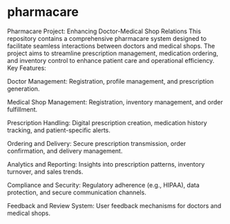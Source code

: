 # pharmacare
Pharmacare Project: Enhancing Doctor-Medical Shop Relations  This repository contains a comprehensive pharmacare system designed to facilitate seamless interactions between doctors and medical shops. The project aims to streamline prescription management, medication ordering, and inventory control to enhance patient care and operational efficiency.
Key Features:

Doctor Management: Registration, profile management, and prescription generation.


Medical Shop Management: Registration, inventory management, and order fulfillment.

Prescription Handling: Digital prescription creation, medication history tracking, and patient-specific alerts.

Ordering and Delivery: Secure prescription transmission, order confirmation, and delivery management.

Analytics and Reporting: Insights into prescription patterns, inventory turnover, and sales trends.

Compliance and Security: Regulatory adherence (e.g., HIPAA), data protection, and secure communication channels.

Feedback and Review System: User feedback mechanisms for doctors and medical shops.
